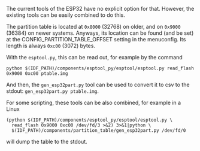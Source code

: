 The current tools of the ESP32 have no explicit option for that. However, the existing tools can be easily combined to do this.

The partition table is located at `0x8000` (32768) on older, and on `0x9000` (36384) on newer systems. Anyways, its location can be found (and be set) at the CONFIG_PARTITION_TABLE_OFFSET setting in the menuconfig. Its length is always `0xc00` (3072) bytes.

With the `esptool.py`, this can be read out, for example by the command
```
python $(IDF_PATH)/components/esptool_py/esptool/esptool.py read_flash 0x9000 0xc00 ptable.img
```
And then, the `gen_esp32part.py` tool can be used to convert it to csv to the stdout: `gen_esp32part.py ptable.img`.

For some scripting, these tools can be also combined, for example in a Linux
```
(python $(IDF_PATH)/components/esptool_py/esptool/esptool.py \
  read_flash 0x9000 0xc00 /dev/fd/3 >&2) 3>&1|python \
  $(IDF_PATH)/components/partition_table/gen_esp32part.py /dev/fd/0
```
will dump the table to the stdout.